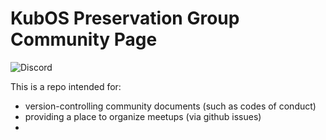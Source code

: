 # KubOS Preservation Group Community Page

![Discord](https://img.shields.io/discord/867576318106140762)

This is a repo intended for:
- version-controlling community documents (such as codes of conduct)
- providing a place to organize meetups (via github issues)
- 